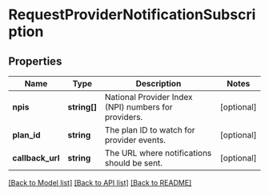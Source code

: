 # RequestProviderNotificationSubscription

## Properties
Name | Type | Description | Notes
------------ | ------------- | ------------- | -------------
**npis** | **string[]** | National Provider Index (NPI) numbers for providers. | [optional] 
**plan_id** | **string** | The plan ID to watch for provider events. | [optional] 
**callback_url** | **string** | The URL where notifications should be sent. | [optional] 

[[Back to Model list]](../README.md#documentation-for-models) [[Back to API list]](../README.md#documentation-for-api-endpoints) [[Back to README]](../README.md)


